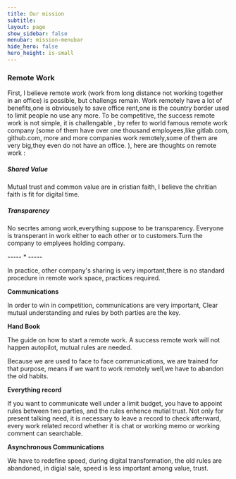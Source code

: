 ```yaml
---
title: Our mission
subtitle: 
layout: page
show_sidebar: false
menubar: mission-menubar
hide_hero: false
hero_height: is-small
---
```


### Remote Work

First, I believe remote work (work from long distance not working together in an office) is possible, but challengs remain. Work remotely have a lot of benefits,one is obviousely to save office rent,one is the country border used to limit people no use any more. To be competitive, the success remote work is not simple, it is challengable , by refer to world famous remote work company (some of them have over one thousand employees,like gitlab.com, github.com, more and more companies work remotely,some of them are very big,they even do not have an office. ), here are thoughts on remote work :

##### Shared Value

Mutual trust and common value are in cristian faith, I believe the chritian faith is fit for digital time.

##### Transparency

No secrtes among work,everything suppose to be transparency. Everyone is transperant in work either to each other or to customers.Turn the company to emplyees holding company.

----- * -----

In practice, other company's sharing is very important,there is no standard procedure in remote work space, practices required.

**Communications**

In order to win in competition, communications are very important, Clear mutual understanding and rules by both parties are the key.

**Hand Book**

The guide on how to start a remote work. A success remote work will not happen autopilot, mutual rules are needed.

Because we are used to face to face communications, we are trained for that purpose, means if we want to work remotely well,we have to abandon the old habits. 

**Everything record**

If you want to communicate well under a limit budget, you have to appoint rules between two parties, and the rules enhence mutial trust. Not only for present talking need, it is necessary to leave a record to check afterward, every work related record whether it is chat or working memo or working comment can searchable.

**Asynchronous Communications**

We have to redefine speed, during digital transformation, the old rules are abandoned, in digial sale, speed is less important among value, trust.
